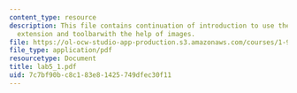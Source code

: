 ```yaml
---
content_type: resource
description: This file contains continuation of introduction to use the spatial analyst
  extension and toolbarwith the help of images.
file: https://ol-ocw-studio-app-production.s3.amazonaws.com/courses/1-963-environmental-engineering-applications-of-geographic-information-systems-fall-2004/7c7bf90bc8c183e81425749dfec30f11_lab5_1.pdf
file_type: application/pdf
resourcetype: Document
title: lab5_1.pdf
uid: 7c7bf90b-c8c1-83e8-1425-749dfec30f11
---
```

